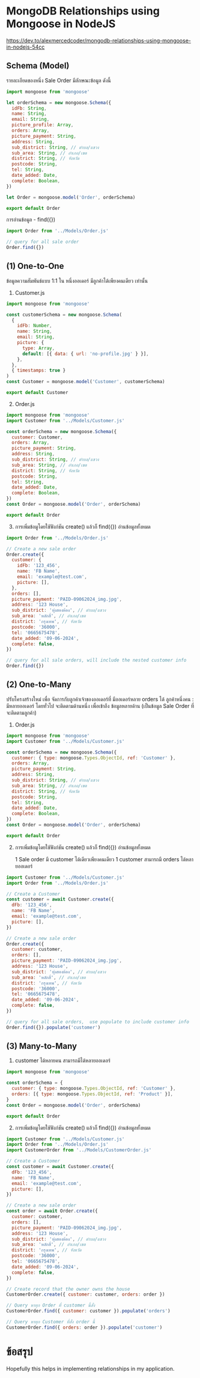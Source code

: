 # MongoDB Relationships using Mongoose in NodeJS

https://dev.to/alexmercedcoder/mongodb-relationships-using-mongoose-in-nodejs-54cc

## Schema (Model)

รายละเอียดของหนึ่ง Sale Order มีลักษณะข้อมูล ดังนี้

```js
import mongoose from 'mongoose'

let orderSchema = new mongoose.Schema({
  idFb: String,
  name: String,
  email: String,
  picture_profile: Array,
  orders: Array,
  picture_payment: String,
  address: String,
  sub_district: String, // ตำบล/แขวง
  sub_area: String, // อำเภอ/เขต
  district: String, // จังหวัด
  postcode: String,
  tel: String,
  date_added: Date,
  complete: Boolean,
})

let Order = mongoose.model('Order', orderSchema)

export default Order
```

การอ่านข้อมูล - find({})

```js
import Order from '../Models/Order.js'

// query for all sale order
Order.find({})
```

## (1) One-to-One

ข้อมูลความสัมพันธ์แบบ 1:1 ใน หนึ่งออเดอร์ มีลูกค้าได้เพียงคนเดียว เท่านั้น

1. Customer.js

```js
import mongoose from 'mongoose'

const customerSchema = new mongoose.Schema(
  {
    idFb: Number,
    name: String,
    email: String,
    picture: {
      type: Array,
      default: [{ data: { url: 'no-profile.jpg' } }],
    },
  },
  { timestamps: true }
)
const Customer = mongoose.model('Customer', customerSchema)

export default Customer
```

2. Order.js

```js
import mongoose from 'mongoose'
import Customer from '../Models/Customer.js'

const orderSchema = new mongoose.Schema({
  customer: Customer,
  orders: Array,
  picture_payment: String,
  address: String,
  sub_district: String, // ตำบล/แขวง
  sub_area: String, // อำเภอ/เขต
  district: String, // จังหวัด
  postcode: String,
  tel: String,
  date_added: Date,
  complete: Boolean,
})
const Order = mongoose.model('Order', orderSchema)

export default Order
```

3. การเพิ่มข้อมูโดยใช้ฟังก์ชัน create() แล้วก็ find({}) อ่านข้อมูลทั้งหมด

```js
import Order from '../Models/Order.js'

// Create a new sale order
Order.create({
  customer: {
    idFb: '123_456',
    name: 'FB Name',
    email: 'example@test.com',
    picture: [],
  },
  orders: [],
  picture_payment: 'PAID-09062024_img.jpg',
  address: '123 House',
  sub_district: 'ทุ่งสองห้อง', // ตำบล/แขวง
  sub_area: 'หลักสี่', // อำเภอ/เขต
  district: 'กรุงเทพ', // จังหวัด
  postcode: '36000',
  tel: '0665675478',
  date_added: '09-06-2024',
  complete: false,
})

// query for all sale orders, will include the nested customer info
Order.find({})
```

## (2) One-to-Many

ปรับโครงสร้างใหม่ เพื่อ จัดการกับลูกค้าเจ้าของออเดอร์ที่ มีออเดอร์หลาย orders ได้
ลูกค้าหนึ่งคน : มีหลายออเดอร์
โดยทั่วไป จะติดตามด้านหนึ่ง เพื่อเข้าถึง ข้อมูลหลายด้าน (เป็นข้อมูล Sale Order ที่จะติดตามลูกค้า)

1. Order.js

```js
import mongoose from 'mongoose'
import Customer from '../Models/Customer.js'

const orderSchema = new mongoose.Schema({
  customer: { type: mongoose.Types.ObjectId, ref: 'Customer' },
  orders: Array,
  picture_payment: String,
  address: String,
  sub_district: String, // ตำบล/แขวง
  sub_area: String, // อำเภอ/เขต
  district: String, // จังหวัด
  postcode: String,
  tel: String,
  date_added: Date,
  complete: Boolean,
})
const Order = mongoose.model('Order', orderSchema)

export default Order
```

2. การเพิ่มข้อมูโดยใช้ฟังก์ชัน create() แล้วก็ find({}) อ่านข้อมูลทั้งหมด

   1 Sale order มี customer ได้เดียวเพียงคนเดียว
   1 customer สามารถมี orders ได้หลายออเดอร์

```js
import Customer from '../Models/Customer.js'
import Order from '../Models/Order.js'

// Create a Customer
const customer = await Customer.create({
  dFb: '123_456',
  name: 'FB Name',
  email: 'example@test.com',
  picture: [],
})

// Create a new sale order
Order.create({
  customer: customer,
  orders: [],
  picture_payment: 'PAID-09062024_img.jpg',
  address: '123 House',
  sub_district: 'ทุ่งสองห้อง', // ตำบล/แขวง
  sub_area: 'หลักสี่', // อำเภอ/เขต
  district: 'กรุงเทพ', // จังหวัด
  postcode: '36000',
  tel: '0665675478',
  date_added: '09-06-2024',
  complete: false,
})

// query for all sale orders,  use populate to include customer info
Order.find({}).populate('customer')
```

## (3) Many-to-Many

1. customer ได้หลายคน สามารถมีได้หลายออเดอร์

```js
import mongoose from 'mongoose'

const orderSchema = {
  customer: { type: mongoose.Types.ObjectId, ref: 'Customer' },
  orders: [{ type: mongoose.Types.ObjectId, ref: 'Product' }],
}
const Order = mongoose.model('Order', orderSchema)

export default Order
```

2. การเพิ่มข้อมูโดยใช้ฟังก์ชัน create() แล้วก็ find({}) อ่านข้อมูลทั้งหมด

```js
import Customer from '../Models/Customer.js'
import Order from '../Models/Order.js'
import CustomerOrder from '../Models/CustomerOrder.js'

// Create a Customer
const customer = await Customer.create({
  dFb: '123_456',
  name: 'FB Name',
  email: 'example@test.com',
  picture: [],
})

// Create a new sale order
const order = await Order.create({
  customer: customer,
  orders: [],
  picture_payment: 'PAID-09062024_img.jpg',
  address: '123 House',
  sub_district: 'ทุ่งสองห้อง', // ตำบล/แขวง
  sub_area: 'หลักสี่', // อำเภอ/เขต
  district: 'กรุงเทพ', // จังหวัด
  postcode: '36000',
  tel: '0665675478',
  date_added: '09-06-2024',
  complete: false,
})

// Create record that the owner owns the house
CustomerOrder.create({ customer: customer, orders: order })

// Query หาทุก Order ที่ customer นี้สั่ง
CustomerOrder.find({ customer: customer }).populate('orders')

// Query หาทุก Customer ที่สั่ง order นี้
CustomerOrder.find({ orders: order }).populate('customer')
```

# ข้อสรุป

Hopefully this helps in implementing relationships in my application.
